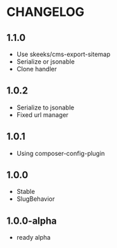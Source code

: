 CHANGELOG
==============

1.1.0
-----------------
 * Use skeeks/cms-export-sitemap
 * Serialize or jsonable
 * Clone handler
 
1.0.2
-----------------
 * Serialize to jsonable
 * Fixed url manager
 
1.0.1
-----------------
 * Using composer-config-plugin
 
1.0.0
-----------------
 * Stable
 * SlugBehavior

1.0.0-alpha
-----------------
 * ready alpha
